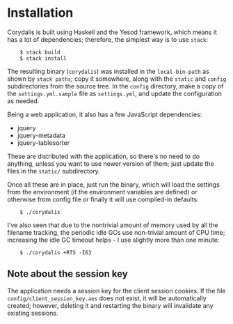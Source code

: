 # Installation

Corydalis is built using Haskell and the Yesod framework, which means
it has a lot of dependencies; therefore, the simplest way is to use
`stack`:

        $ stack build
        $ stack install

The resulting binary (`corydalis`) was installed in the
`local-bin-path` as shown by `stack paths`; copy it somewhere, along
with the `static` and `config` subdirectories from the source tree. In
the `config` directory, make a copy of the `settings.yml.sample` file
as `settings.yml`, and update the configuration as needed.

Being a web application, it also has a few JavaScript dependencies:

* jquery
* jquery-metadata
* jquery-tablesorter

These are distributed with the application, so there's no need to do
anything, unless you want to use newer version of them; just update
the files in the `static/` subdirectory.

Once all these are in place, just run the binary, which will load the
settings from the environment (if the environment variables are
defined) or otherwise from config file or finally it will use
compiled-in defaults:

        $ ./corydalis

I've also seen that due to the nontrivial amount of memory used by all
the filename tracking, the periodic idle GCs use non-trivial amount of
CPU time; increasing the idle GC timeout helps - I use slightly more
than one minute:

        $ ./corydalis +RTS -I63

## Note about the session key

The application needs a session key for the client session cookies. If
the file `config/client_session_key.aes` does not exist, it will be
automatically created; however, deleting it and restarting the binary
will invalidate any existing sessions.
